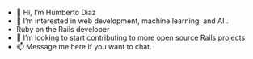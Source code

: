 - 👋 Hi, I’m Humberto Diaz
- 👀 I’m interested in web development, machine learning, and AI .
-    Ruby on the Rails developer
- 💞️ I’m looking to start contributing to more open source Rails projects 
- 📫 Message me here if you want to chat. 
<!---
humbertodiazp/humbertodiazp is a ✨ special ✨ repository because its `README.md` (this file) appears on your GitHub profile.
You can click the Preview link to take a look at your changes.
--->
